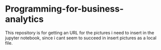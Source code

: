 # Programming-for-business-analytics

This repository is for getting an URL for the pictures i need to insert in the jupyter notebook, since i cant seem to succeed in insert pictures as a local file.
